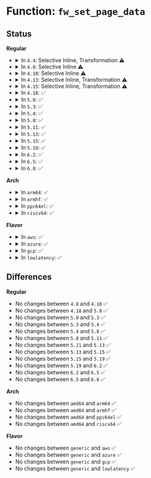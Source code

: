 # Function: <code>fw_set_page_data</code>

## Status
<b>Regular</b>
<ul>
<li>
<details>
<summary>In <code>4.4</code>: Selective Inline, Transformation ⚠️</summary>

**Collision:** Unique Static

**Inline:** Selective

**Transformation:** True

**Instances:**

```
In drivers/base/firmware_class.c (ffffffff8155e780)
Location: drivers/base/firmware_class.c:387
Inline: True
Inline callers:
  - drivers/base/firmware_class.c:_request_firmware
  - drivers/base/firmware_class.c:_request_firmware
Direct callers:
  - drivers/base/firmware_class.c:_request_firmware
  - drivers/base/firmware_class.c:_request_firmware
```
**Symbols:**

```
ffffffff8155e780-ffffffff8155e7be: fw_set_page_data.part.7 (STB_LOCAL)
```
</details>
</li>
<li>
<details>
<summary>In <code>4.8</code>: Selective Inline ⚠️</summary>

```c
void fw_set_page_data(struct firmware_buf *buf, struct firmware *fw);
```

**Collision:** Unique Static

**Inline:** Selective

**Transformation:** False

**Instances:**

```
In drivers/base/firmware_class.c (ffffffff815b2d20)
Location: drivers/base/firmware_class.c:383
Inline: True
Direct callers:
  - drivers/base/firmware_class.c:_request_firmware
  - drivers/base/firmware_class.c:_request_firmware
```
**Symbols:**

```
ffffffff815b2d20-ffffffff815b2d7f: fw_set_page_data (STB_LOCAL)
```
</details>
</li>
<li>
<details>
<summary>In <code>4.10</code>: Selective Inline ⚠️</summary>

```c
void fw_set_page_data(struct firmware_buf *buf, struct firmware *fw);
```

**Collision:** Unique Static

**Inline:** Selective

**Transformation:** False

**Instances:**

```
In drivers/base/firmware_class.c (ffffffff815e2130)
Location: drivers/base/firmware_class.c:451
Inline: True
Direct callers:
  - drivers/base/firmware_class.c:_request_firmware
  - drivers/base/firmware_class.c:_request_firmware
```
**Symbols:**

```
ffffffff815e2130-ffffffff815e218f: fw_set_page_data (STB_LOCAL)
```
</details>
</li>
<li>
<details>
<summary>In <code>4.13</code>: Selective Inline, Transformation ⚠️</summary>

**Collision:** Unique Static

**Inline:** Selective

**Transformation:** True

**Instances:**

```
In drivers/base/firmware_class.c (ffffffff815f7c2d)
Location: drivers/base/firmware_class.c:447
Inline: True
Inline callers:
  - drivers/base/firmware_class.c:_request_firmware
  - drivers/base/firmware_class.c:assign_firmware_buf
Direct callers:
  - drivers/base/firmware_class.c:_request_firmware
  - drivers/base/firmware_class.c:assign_firmware_buf
```
**Symbols:**

```
ffffffff815f6eb0-ffffffff815f6ee9: fw_set_page_data.part.8 (STB_LOCAL)
```
</details>
</li>
<li>
<details>
<summary>In <code>4.15</code>: Selective Inline, Transformation ⚠️</summary>

**Collision:** Unique Static

**Inline:** Selective

**Transformation:** True

**Instances:**

```
In drivers/base/firmware_class.c (ffffffff8165fbcd)
Location: drivers/base/firmware_class.c:451
Inline: True
Inline callers:
  - drivers/base/firmware_class.c:_request_firmware
  - drivers/base/firmware_class.c:assign_firmware_buf
Direct callers:
  - drivers/base/firmware_class.c:_request_firmware
  - drivers/base/firmware_class.c:assign_firmware_buf
```
**Symbols:**

```
ffffffff8165ede0-ffffffff8165ee19: fw_set_page_data.part.8 (STB_LOCAL)
```
</details>
</li>
<li>
<details>
<summary>In <code>4.18</code>: ✅</summary>

```c
void fw_set_page_data(struct fw_priv *fw_priv, struct firmware *fw);
```

**Collision:** Unique Static

**Inline:** No

**Transformation:** False

**Instances:**

```
In drivers/base/firmware_loader/main.c (ffffffff81699bd0)
Location: drivers/base/firmware_loader/main.c:355
Inline: False
Direct callers:
  - drivers/base/firmware_loader/main.c:_request_firmware
  - drivers/base/firmware_loader/main.c:assign_fw
```
**Symbols:**

```
ffffffff81699bd0-ffffffff81699c27: fw_set_page_data (STB_LOCAL)
```
</details>
</li>
<li>
<details>
<summary>In <code>5.0</code>: ✅</summary>

```c
void fw_set_page_data(struct fw_priv *fw_priv, struct firmware *fw);
```

**Collision:** Unique Static

**Inline:** No

**Transformation:** False

**Instances:**

```
In drivers/base/firmware_loader/main.c (ffffffff816ba420)
Location: drivers/base/firmware_loader/main.c:361
Inline: False
Direct callers:
  - drivers/base/firmware_loader/main.c:_request_firmware
  - drivers/base/firmware_loader/main.c:assign_fw
```
**Symbols:**

```
ffffffff816ba420-ffffffff816ba477: fw_set_page_data (STB_LOCAL)
```
</details>
</li>
<li>
<details>
<summary>In <code>5.3</code>: ✅</summary>

```c
void fw_set_page_data(struct fw_priv *fw_priv, struct firmware *fw);
```

**Collision:** Unique Static

**Inline:** No

**Transformation:** False

**Instances:**

```
In drivers/base/firmware_loader/main.c (ffffffff816f4700)
Location: drivers/base/firmware_loader/main.c:545
Inline: False
Direct callers:
  - drivers/base/firmware_loader/main.c:_request_firmware
  - drivers/base/firmware_loader/main.c:assign_fw
```
**Symbols:**

```
ffffffff816f4700-ffffffff816f4756: fw_set_page_data (STB_LOCAL)
```
</details>
</li>
<li>
<details>
<summary>In <code>5.4</code>: ✅</summary>

```c
void fw_set_page_data(struct fw_priv *fw_priv, struct firmware *fw);
```

**Collision:** Unique Static

**Inline:** No

**Transformation:** False

**Instances:**

```
In drivers/base/firmware_loader/main.c (ffffffff81718b00)
Location: drivers/base/firmware_loader/main.c:545
Inline: False
Direct callers:
  - drivers/base/firmware_loader/main.c:_request_firmware
  - drivers/base/firmware_loader/main.c:assign_fw
```
**Symbols:**

```
ffffffff81718b00-ffffffff81718b56: fw_set_page_data (STB_LOCAL)
```
</details>
</li>
<li>
<details>
<summary>In <code>5.8</code>: ✅</summary>

```c
void fw_set_page_data(struct fw_priv *fw_priv, struct firmware *fw);
```

**Collision:** Unique Static

**Inline:** No

**Transformation:** False

**Instances:**

```
In drivers/base/firmware_loader/main.c (ffffffff817d4730)
Location: drivers/base/firmware_loader/main.c:553
Inline: False
Direct callers:
  - drivers/base/firmware_loader/main.c:assign_fw
```
**Symbols:**

```
ffffffff817d4730-ffffffff817d477e: fw_set_page_data (STB_LOCAL)
```
</details>
</li>
<li>
<details>
<summary>In <code>5.11</code>: ✅</summary>

```c
void fw_set_page_data(struct fw_priv *fw_priv, struct firmware *fw);
```

**Collision:** Unique Static

**Inline:** No

**Transformation:** False

**Instances:**

```
In drivers/base/firmware_loader/main.c (ffffffff817e90f0)
Location: drivers/base/firmware_loader/main.c:588
Inline: False
Direct callers:
  - drivers/base/firmware_loader/main.c:assign_fw
```
**Symbols:**

```
ffffffff817e90f0-ffffffff817e913e: fw_set_page_data (STB_LOCAL)
```
</details>
</li>
<li>
<details>
<summary>In <code>5.13</code>: ✅</summary>

```c
void fw_set_page_data(struct fw_priv *fw_priv, struct firmware *fw);
```

**Collision:** Unique Static

**Inline:** No

**Transformation:** False

**Instances:**

```
In drivers/base/firmware_loader/main.c (ffffffff817cd8c0)
Location: drivers/base/firmware_loader/main.c:590
Inline: False
Direct callers:
  - drivers/base/firmware_loader/main.c:assign_fw
```
**Symbols:**

```
ffffffff817cd8c0-ffffffff817cd90e: fw_set_page_data (STB_LOCAL)
```
</details>
</li>
<li>
<details>
<summary>In <code>5.15</code>: ✅</summary>

```c
void fw_set_page_data(struct fw_priv *fw_priv, struct firmware *fw);
```

**Collision:** Unique Static

**Inline:** No

**Transformation:** False

**Instances:**

```
In drivers/base/firmware_loader/main.c (ffffffff818580b0)
Location: drivers/base/firmware_loader/main.c:591
Inline: False
Direct callers:
  - drivers/base/firmware_loader/main.c:_request_firmware
  - drivers/base/firmware_loader/main.c:assign_fw
```
**Symbols:**

```
ffffffff818580b0-ffffffff818580fb: fw_set_page_data (STB_LOCAL)
```
</details>
</li>
<li>
<details>
<summary>In <code>5.19</code>: ✅</summary>

```c
void fw_set_page_data(struct fw_priv *fw_priv, struct firmware *fw);
```

**Collision:** Unique Static

**Inline:** No

**Transformation:** False

**Instances:**

```
In drivers/base/firmware_loader/main.c (ffffffff8199e790)
Location: drivers/base/firmware_loader/main.c:594
Inline: False
Direct callers:
  - drivers/base/firmware_loader/main.c:_request_firmware
  - drivers/base/firmware_loader/main.c:assign_fw
```
**Symbols:**

```
ffffffff8199e790-ffffffff8199e803: fw_set_page_data (STB_LOCAL)
```
</details>
</li>
<li>
<details>
<summary>In <code>6.2</code>: ✅</summary>

```c
void fw_set_page_data(struct fw_priv *fw_priv, struct firmware *fw);
```

**Collision:** Unique Static

**Inline:** No

**Transformation:** False

**Instances:**

```
In drivers/base/firmware_loader/main.c (ffffffff81b10130)
Location: drivers/base/firmware_loader/main.c:594
Inline: False
Direct callers:
  - drivers/base/firmware_loader/main.c:_request_firmware
  - drivers/base/firmware_loader/main.c:assign_fw
```
**Symbols:**

```
ffffffff81b10130-ffffffff81b101a3: fw_set_page_data (STB_LOCAL)
```
</details>
</li>
<li>
<details>
<summary>In <code>6.5</code>: ✅</summary>

```c
void fw_set_page_data(struct fw_priv *fw_priv, struct firmware *fw);
```

**Collision:** Unique Static

**Inline:** No

**Transformation:** False

**Instances:**

```
In drivers/base/firmware_loader/main.c (ffffffff81b5e1f0)
Location: drivers/base/firmware_loader/main.c:603
Inline: False
Direct callers:
  - drivers/base/firmware_loader/main.c:_request_firmware
  - drivers/base/firmware_loader/main.c:assign_fw
```
**Symbols:**

```
ffffffff81b5e1f0-ffffffff81b5e263: fw_set_page_data (STB_LOCAL)
```
</details>
</li>
<li>
<details>
<summary>In <code>6.8</code>: ✅</summary>

```c
void fw_set_page_data(struct fw_priv *fw_priv, struct firmware *fw);
```

**Collision:** Unique Static

**Inline:** No

**Transformation:** False

**Instances:**

```
In drivers/base/firmware_loader/main.c (ffffffff81bb1b00)
Location: drivers/base/firmware_loader/main.c:604
Inline: False
Direct callers:
  - drivers/base/firmware_loader/main.c:_request_firmware
  - drivers/base/firmware_loader/main.c:assign_fw
```
**Symbols:**

```
ffffffff81bb1b00-ffffffff81bb1b73: fw_set_page_data (STB_LOCAL)
```
</details>
</li>
</ul>
<b>Arch</b>
<ul>
<li>
<details>
<summary>In <code>arm64</code>: ✅</summary>

```c
void fw_set_page_data(struct fw_priv *fw_priv, struct firmware *fw);
```

**Collision:** Unique Static

**Inline:** No

**Transformation:** False

**Instances:**

```
In drivers/base/firmware_loader/main.c (ffff80001090bdf8)
Location: drivers/base/firmware_loader/main.c:545
Inline: False
Direct callers:
  - drivers/base/firmware_loader/main.c:_request_firmware
  - drivers/base/firmware_loader/main.c:assign_fw
```
**Symbols:**

```
ffff80001090bdf8-ffff80001090be74: fw_set_page_data (STB_LOCAL)
```
</details>
</li>
<li>
<details>
<summary>In <code>armhf</code>: ✅</summary>

```c
void fw_set_page_data(struct fw_priv *fw_priv, struct firmware *fw);
```

**Collision:** Unique Static

**Inline:** No

**Transformation:** False

**Instances:**

```
In drivers/base/firmware_loader/main.c (c09f5104)
Location: drivers/base/firmware_loader/main.c:545
Inline: False
Direct callers:
  - drivers/base/firmware_loader/main.c:_request_firmware
  - drivers/base/firmware_loader/main.c:assign_fw
```
**Symbols:**

```
c09f5104-c09f5188: fw_set_page_data (STB_LOCAL)
```
</details>
</li>
<li>
<details>
<summary>In <code>ppc64el</code>: ✅</summary>

```c
void fw_set_page_data(struct fw_priv *fw_priv, struct firmware *fw);
```

**Collision:** Unique Static

**Inline:** No

**Transformation:** False

**Instances:**

```
In drivers/base/firmware_loader/main.c (c0000000009ab460)
Location: drivers/base/firmware_loader/main.c:545
Inline: False
Direct callers:
  - drivers/base/firmware_loader/main.c:_request_firmware
  - drivers/base/firmware_loader/main.c:assign_fw
```
**Symbols:**

```
c0000000009ab460-c0000000009ab4e8: fw_set_page_data (STB_LOCAL)
```
</details>
</li>
<li>
<details>
<summary>In <code>riscv64</code>: ✅</summary>

```c
void fw_set_page_data(struct fw_priv *fw_priv, struct firmware *fw);
```

**Collision:** Unique Static

**Inline:** No

**Transformation:** False

**Instances:**

```
In drivers/base/firmware_loader/main.c (ffffffe00059152c)
Location: drivers/base/firmware_loader/main.c:545
Inline: False
Direct callers:
  - drivers/base/firmware_loader/main.c:_request_firmware
  - drivers/base/firmware_loader/main.c:assign_fw
```
**Symbols:**

```
ffffffe00059152c-ffffffe0005915a6: fw_set_page_data (STB_LOCAL)
```
</details>
</li>
</ul>
<b>Flavor</b>
<ul>
<li>
<details>
<summary>In <code>aws</code>: ✅</summary>

```c
void fw_set_page_data(struct fw_priv *fw_priv, struct firmware *fw);
```

**Collision:** Unique Static

**Inline:** No

**Transformation:** False

**Instances:**

```
In drivers/base/firmware_loader/main.c (ffffffff816dee30)
Location: drivers/base/firmware_loader/main.c:545
Inline: False
Direct callers:
  - drivers/base/firmware_loader/main.c:_request_firmware
  - drivers/base/firmware_loader/main.c:assign_fw
```
**Symbols:**

```
ffffffff816dee30-ffffffff816dee86: fw_set_page_data (STB_LOCAL)
```
</details>
</li>
<li>
<details>
<summary>In <code>azure</code>: ✅</summary>

```c
void fw_set_page_data(struct fw_priv *fw_priv, struct firmware *fw);
```

**Collision:** Unique Static

**Inline:** No

**Transformation:** False

**Instances:**

```
In drivers/base/firmware_loader/main.c (ffffffff816b9470)
Location: drivers/base/firmware_loader/main.c:545
Inline: False
Direct callers:
  - drivers/base/firmware_loader/main.c:_request_firmware
  - drivers/base/firmware_loader/main.c:assign_fw
```
**Symbols:**

```
ffffffff816b9470-ffffffff816b94c6: fw_set_page_data (STB_LOCAL)
```
</details>
</li>
<li>
<details>
<summary>In <code>gcp</code>: ✅</summary>

```c
void fw_set_page_data(struct fw_priv *fw_priv, struct firmware *fw);
```

**Collision:** Unique Static

**Inline:** No

**Transformation:** False

**Instances:**

```
In drivers/base/firmware_loader/main.c (ffffffff8170c7c0)
Location: drivers/base/firmware_loader/main.c:545
Inline: False
Direct callers:
  - drivers/base/firmware_loader/main.c:_request_firmware
  - drivers/base/firmware_loader/main.c:assign_fw
```
**Symbols:**

```
ffffffff8170c7c0-ffffffff8170c816: fw_set_page_data (STB_LOCAL)
```
</details>
</li>
<li>
<details>
<summary>In <code>lowlatency</code>: ✅</summary>

```c
void fw_set_page_data(struct fw_priv *fw_priv, struct firmware *fw);
```

**Collision:** Unique Static

**Inline:** No

**Transformation:** False

**Instances:**

```
In drivers/base/firmware_loader/main.c (ffffffff81727170)
Location: drivers/base/firmware_loader/main.c:545
Inline: False
Direct callers:
  - drivers/base/firmware_loader/main.c:_request_firmware
  - drivers/base/firmware_loader/main.c:assign_fw
```
**Symbols:**

```
ffffffff81727170-ffffffff817271c6: fw_set_page_data (STB_LOCAL)
```
</details>
</li>
</ul>

## Differences
<b>Regular</b>
<ul>
<li>
No changes between <code>4.8</code> and <code>4.10</code> ✅
</li>
<li>
No changes between <code>4.18</code> and <code>5.0</code> ✅
</li>
<li>
No changes between <code>5.0</code> and <code>5.3</code> ✅
</li>
<li>
No changes between <code>5.3</code> and <code>5.4</code> ✅
</li>
<li>
No changes between <code>5.4</code> and <code>5.8</code> ✅
</li>
<li>
No changes between <code>5.8</code> and <code>5.11</code> ✅
</li>
<li>
No changes between <code>5.11</code> and <code>5.13</code> ✅
</li>
<li>
No changes between <code>5.13</code> and <code>5.15</code> ✅
</li>
<li>
No changes between <code>5.15</code> and <code>5.19</code> ✅
</li>
<li>
No changes between <code>5.19</code> and <code>6.2</code> ✅
</li>
<li>
No changes between <code>6.2</code> and <code>6.5</code> ✅
</li>
<li>
No changes between <code>6.5</code> and <code>6.8</code> ✅
</li>
</ul>
<b>Arch</b>
<ul>
<li>
No changes between <code>amd64</code> and <code>arm64</code> ✅
</li>
<li>
No changes between <code>amd64</code> and <code>armhf</code> ✅
</li>
<li>
No changes between <code>amd64</code> and <code>ppc64el</code> ✅
</li>
<li>
No changes between <code>amd64</code> and <code>riscv64</code> ✅
</li>
</ul>
<b>Flavor</b>
<ul>
<li>
No changes between <code>generic</code> and <code>aws</code> ✅
</li>
<li>
No changes between <code>generic</code> and <code>azure</code> ✅
</li>
<li>
No changes between <code>generic</code> and <code>gcp</code> ✅
</li>
<li>
No changes between <code>generic</code> and <code>lowlatency</code> ✅
</li>
</ul>

